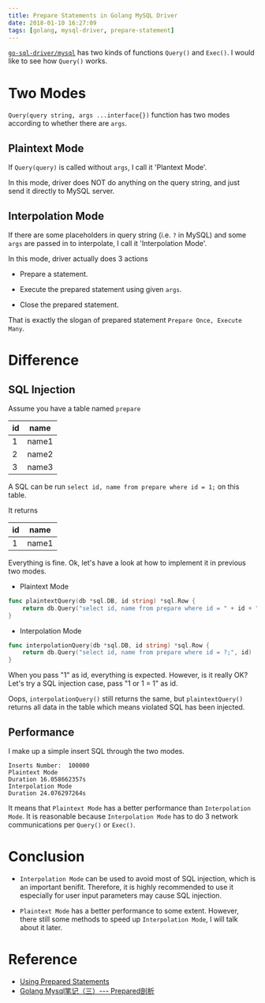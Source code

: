 ```yaml
---
title: Prepare Statements in Golang MySQL Driver
date: 2018-01-10 16:27:09
tags: [golang, mysql-driver, prepare-statement]
---
```


[`go-sql-driver/mysql`](https://github.com/go-sql-driver/mysql) has two kinds of functions `Query()` and `Exec()`.
I would like to see how `Query()` works.

# Two Modes

`Query(query string, args ...interface{})` function has two modes according to whether there are `args`.

## Plaintext Mode

If `Query(query)` is called without `args`, I call it 'Plantext Mode'.

In this mode, driver does NOT do anything on the query string, and just send it directly to MySQL server.

## Interpolation Mode

If there are some placeholders in query string (i.e. `?` in MySQL) and some `args` are passed in to interpolate, I call it 'Interpolation Mode'.

In this mode, driver actually does 3 actions

* Prepare a statement.

* Execute the prepared statement using given `args`.

* Close the prepared statement.

That is exactly the slogan of prepared statement `Prepare Once, Execute Many`.

# Difference

## SQL Injection

Assume you have a table named `prepare`

| id | name  |
|----|-------|
| 1  | name1 |
| 2  | name2 |
| 3  | name3 |

A SQL can be run `select id, name from prepare where id = 1;` on this table.

It returns

| id | name  |
|----|-------|
| 1  | name1 |

Everything is fine. Ok, let's have a look at how to implement it in previous two modes.

* Plaintext Mode

```go
func plaintextQuery(db *sql.DB, id string) *sql.Row {
	return db.Query("select id, name from prepare where id = " + id + ";")
}
```

* Interpolation Mode

```go
func interpolationQuery(db *sql.DB, id string) *sql.Row {
	return db.Query("select id, name from prepare where id = ?;", id)
}
```

When you pass "1" as id, everything is expected. However, is it really OK? Let's try a SQL injection case, pass "1 or 1 = 1" as id.

Oops, `interpolationQuery()` still returns the same, but `plaintextQuery()` returns all data in the table which means violated SQL has been injected.

## Performance

I make up a simple insert SQL through the two modes.

```
Inserts Number:  100000
Plaintext Mode
Duration 16.058662357s
Interpolation Mode
Duration 24.076297264s
```

It means that `Plaintext Mode` has a better performance than `Interpolation Mode`.
It is reasonable because `Interpolation Mode` has to do 3 network communications per `Query()` or `Exec()`.

# Conclusion

* `Interpolation Mode` can be used to avoid most of SQL injection, which is an important benifit. Therefore, it is highly recommended to use it especially for user input parameters may cause SQL injection.

* `Plaintext Mode` has a better performance to some extent. However, there still some methods to speed up `Interpolation Mode`, I will talk about it later.

# Reference

* [Using Prepared Statements](http://go-database-sql.org/prepared.html)
* [Golang Mysql笔记（三）--- Prepared剖析](https://www.jianshu.com/p/ee0d2e7bef54)
